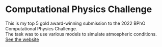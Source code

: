 # Computational Physics Challenge
This is my top 5 gold award-winning submission to the 2022 BPhO Computational Physics Challenge.<br>
The task was to use various models to simulate atmospheric conditions.<br>
<a href="https://comp-challenge.alexbr.dev">See the website</a>
